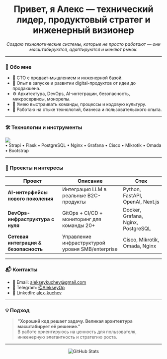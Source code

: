 <h1 align="center">Привет, я Алекс — технический лидер, продуктовый стратег и инженерный визионер</h1>

<p align="center">
  <i>Создаю технологические системы, которые не просто работают — они масштабируются, адаптируются и меняют рынок.</i>
</p>

---

### 🧩 Обо мне

- 🧠 CTO с продакт-мышлением и инженерной базой.
- 💼 Опыт в запуске и развитии digital-продуктов от идеи до продакшена.
- ⚙️ Архитектура, DevOps, AI-интеграции, безопасность, микросервисы, монорепы.
- 👥 Умею выстраивать команды, процессы и кодовую культуру.
- 📍 Работаю на стыке технологий, бизнеса и пользовательского опыта.

---

### 🛠️ Технологии и инструменты

<img src="https://skillicons.dev/icons?i=python,flask,js,ts,nodejs,react,nextjs,bootstrap,docker,postgres,nginx,git,linux" />
<br/>
<span>
  • Strapi • Flask • PostgreSQL • Nginx • Grafana • Cisco • Mikrotik • Omada • Bootstrap
</span>

---

### 💼 Проекты и интересы

| Проект | Описание | Стек |
|--------|----------|------|
| **AI-интерфейсы нового поколения** | Интеграция LLM в реальные B2C-продукты | Python, FastAPI, OpenAI, Next.js |
| **DevOps-инфраструктура с нуля** | GitOps + CI/CD + мониторинг для команды 20+ | Docker, Grafana, Nginx, PostgreSQL |
| **Сетевая интеграция & безопасность** | Управление инфраструктурой уровня SMB/enterprise | Cisco, Mikrotik, Omada, Nginx |

---

### 📬 Контакты

- 📧 Email: [alekseykuchev@gmail.com](mailto:alekseykuchev@gmail.com)
- 💬 Telegram: [@AlekseyOp](https://t.me/AlekseyOp)
- 🔗 LinkedIn: [alex-kuchev](https://www.linkedin.com/in/alex-kuchev/)

---

### 💡 Подход

> **"Хороший код решает задачу. Великая архитектура масштабирует её решение."**  
> В работе ориентируюсь на ценность для пользователя, инженерную элегантность и стратегию роста.

---

<p align="center">
  <img src="https://github-readme-stats.vercel.app/api?username=alekseykuchev&show_icons=true&theme=tokyonight" alt="GitHub Stats" />
</p>
